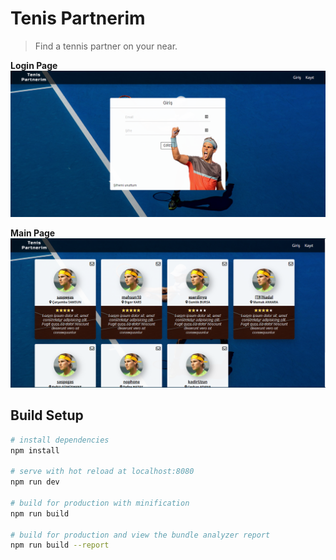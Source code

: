 # Tenis Partnerim

> Find a tennis partner on your near.

**Login Page**
![Main screen](./screenshoots/ss1.PNG)

**Main Page**
![Main screen](./screenshoots/ss2.PNG)



## Build Setup

``` bash
# install dependencies
npm install

# serve with hot reload at localhost:8080
npm run dev

# build for production with minification
npm run build

# build for production and view the bundle analyzer report
npm run build --report
```
